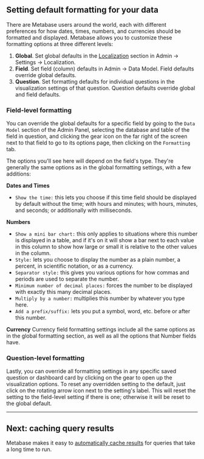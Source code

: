 ## Setting default formatting for your data

There are Metabase users around the world, each with different preferences for how dates, times, numbers, and currencies should be formatted and displayed. Metabase allows you to customize these formatting options at three different levels:

1. **Global**. Set global defaults in the [Localization](localization.md) section in Admin -> Settings -> Localization.
2. **Field**.  Set field (column) defaults in Admin -> Data Model. Field defaults override global defaults.
3. **Question**. Set formatting defaults for individual questions in the visualization settings of that question. Question defaults override global and field defaults.

### Field-level formatting
You can override the global defaults for a specific field by going to the `Data Model` section of the Admin Panel, selecting the database and table of the field in question, and clicking the gear icon on the far right of the screen next to that field to go to its options page, then clicking on the `Formatting` tab.

The options you'll see here will depend on the field's type. They're generally the same options as in the global formatting settings, with a few additions:

**Dates and Times**
* `Show the time:` this lets you choose if this time field should be displayed by default without the time; with hours and minutes; with hours, minutes, and seconds; or additionally with milliseconds.

**Numbers**
* `Show a mini bar chart:` this only applies to situations where this number is displayed in a table, and if it's on it will show a bar next to each value in this column to show how large or small it is relative to the other values in the column.
* `Style:` lets you choose to display the number as a plain number, a percent, in scientific notation, or as a currency.
* `Separator style:` this gives you various options for how commas and periods are used to separate the number.
* `Minimum number of decimal places:` forces the number to be displayed with exactly this many decimal places.
* `Multiply by a number:` multiplies this number by whatever you type here.
* `Add a prefix/suffix:` lets you put a symbol, word, etc. before or after this number.

**Currency**
Currency field formatting settings include all the same options as in the global formatting section, as well as all the options that Number fields have.

### Question-level formatting
Lastly, you can override all formatting settings in any specific saved question or dashboard card by clicking on the gear to open up the visualization options. To reset any overridden setting to the default, just click on the rotating arrow icon next to the setting's label. This will reset the setting to the field-level setting if there is one; otherwise it will be reset to the global default.

---

## Next: caching query results
Metabase makes it easy to [automatically cache results](14-caching.md) for queries that take a long time to run.
